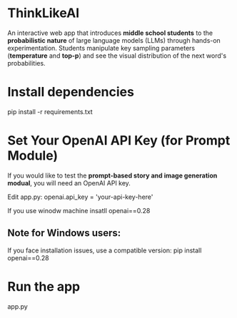 # ThinkLikeAI
An interactive web app that introduces **middle school students** to the **probabilistic nature** of large language models (LLMs) through hands-on experimentation. Students manipulate key sampling parameters (**temperature** and **top-p**) and see the visual distribution of the next word's probabilities.

# Install dependencies
pip install -r requirements.txt



# Set Your OpenAI API Key (for Prompt Module)
If you would like to test the **prompt-based story and image generation modual**, you will need an OpenAI API key.

Edit app.py: openai.api_key = 'your-api-key-here'

If you use winodw machine insatll openai==0.28
## Note for Windows users:
If you face installation issues, use a compatible version: pip install openai==0.28

# Run the app
app.py





